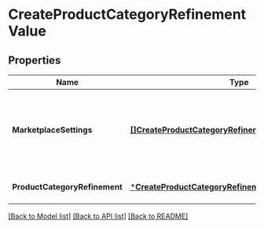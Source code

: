 # CreateProductCategoryRefinementValue

## Properties
Name | Type | Description | Notes
------------ | ------------- | ------------- | -------------
**MarketplaceSettings** | [**[]CreateProductCategoryRefinementMarketplaceSetting**](CreateProductCategoryRefinementMarketplaceSetting.md) | Marketplace specific product category refinements. Either the value or the marketplaceSettings should always be specified | [optional] [default to null]
**ProductCategoryRefinement** | [***CreateProductCategoryRefinement**](CreateProductCategoryRefinement.md) |  | [optional] [default to null]

[[Back to Model list]](../README.md#documentation-for-models) [[Back to API list]](../README.md#documentation-for-api-endpoints) [[Back to README]](../README.md)

